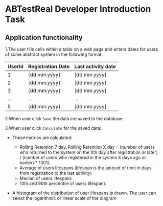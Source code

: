 # ABTestReal Developer Introduction Task
## Application functionality
1.The user fills cells within a table on a web page and enters dates for users of some abstract system in the following format:

| UserId | Registration Date | Last activity date |
| --- | ---| --- |
| 1 | [dd.mm.yyyy] | [dd.mm.yyyy] |
| 2 | [dd.mm.yyyy] | [dd.mm.yyyy] |
| 3 | [dd.mm.yyyy] | [dd.mm.yyyy] |
| ... | ... | ... |
| 5 | [dd.mm.yyyy] | [dd.mm.yyyy] |

2.When user click `Save` the data are saved to the database

3.When user click `Calculate` for the saved data:

   - These metrics are calculated:
     - Rolling Retention 7 day. Rolling Retention X day = (number of users who returned to the system on the Xth day after registration or later) / (number of users who registered in the system X days ago or earlier) * 100%
     - Average of users lifespans (lifespan is the amount of time in days from registration to the last activity)
     - Median of users lifespans
     - 10th and 90th percentile of users lifespans
 
   - A histogram of the distribution of user lifespans is drawn. The user can select the logarithmic or linear scale of the diagram
